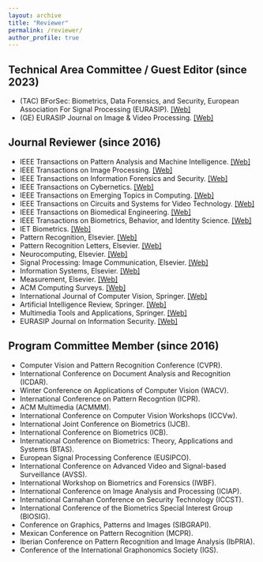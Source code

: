 ```yaml
---
layout: archive
title: "Reviewer"
permalink: /reviewer/
author_profile: true
---
```


Technical Area Committee / Guest Editor (since 2023)
-----

- (TAC) BForSec: Biometrics, Data Forensics, and Security, European Association For Signal Processing (EURASIP). <a href="https://eurasip.org/technical-area-committees/">[Web]</a>
- (GE) EURASIP Journal on Image & Video Processing. <a href="https://jivp-eurasipjournals.springeropen.com/?gclid=Cj0KCQjwiZqhBhCJARIsACHHEH9sCAmJQ48Jw4YRhYAConbjb77ijt-z9v2gfy3G55_yGMs64LH2s68aAuTSEALw_wcB">[Web]</a>


Journal Reviewer (since 2016)
-----

- IEEE Transactions on Pattern Analysis and Machine Intelligence. <a href="https://ieeexplore.ieee.org/xpl/RecentIssue.jsp?punumber=34">[Web]</a>
- IEEE Transactions on Image Processing. <a href="https://ieeexplore.ieee.org/xpl/RecentIssue.jsp?punumber=83">[Web]</a>
- IEEE Transactions on Information Forensics and Security. <a href="https://ieeexplore.ieee.org/xpl/RecentIssue.jsp?punumber=10206">[Web]</a>
- IEEE Transactions on Cybernetics. <a href="https://ieeexplore.ieee.org/xpl/RecentIssue.jsp?punumber=6221036">[Web]</a>
- IEEE Transactions on Emerging Topics in Computing. <a href="https://ieeexplore.ieee.org/xpl/RecentIssue.jsp?punumber=6245516">[Web]</a>
- IEEE Transactions on Circuits and Systems for Video Technology. <a href="https://ieeexplore.ieee.org/xpl/RecentIssue.jsp?punumber=76">[Web]</a>
- IEEE Transactions on Biomedical Engineering. <a href="https://ieeexplore.ieee.org/xpl/RecentIssue.jsp?punumber=10">[Web]</a>
- IEEE Transactions on Biometrics, Behavior, and Identity Science. <a href="https://ieeexplore.ieee.org/xpl/RecentIssue.jsp?punumber=8423754">[Web]</a>
- IET Biometrics. <a href="https://ietresearch.onlinelibrary.wiley.com/journal/20474946?utm_source=google&utm_medium=paidsearch&utm_campaign=R3MR425&utm_content=CompSciInfoTech&gclid=Cj0KCQjwiZqhBhCJARIsACHHEH8PED7bvqrmDLTqivh3IJYB8sRl79W4ae9sk40CJoMeqX1jcHnjj3kaAorKEALw_wcB">[Web]</a>
- Pattern Recognition, Elsevier. <a href="https://www.sciencedirect.com/journal/pattern-recognition">[Web]</a>
- Pattern Recognition Letters, Elsevier. <a href="https://www.sciencedirect.com/journal/pattern-recognition-letters">[Web]</a>
- Neurocomputing, Elsevier. <a href="https://www.sciencedirect.com/journal/neurocomputing">[Web]</a>
- Signal Processing: Image Communication, Elsevier. <a href="https://www.sciencedirect.com/journal/signal-processing-image-communication">[Web]</a>
- Information Systems, Elsevier. <a href="https://www.sciencedirect.com/journal/information-systems">[Web]</a>
- Measurement, Elsevier. <a href="https://www.sciencedirect.com/journal/measurement">[Web]</a>
- ACM Computing Surveys. <a href="https://dl.acm.org/journal/csur">[Web]</a>
- International Journal of Computer Vision, Springer. <a href="https://www.springer.com/journal/11263">[Web]</a>
- Artificial Intelligence Review, Springer. <a href="https://www.springer.com/journal/10462">[Web]</a>
- Multimedia Tools and Applications, Springer. <a href="https://www.springer.com/journal/11042">[Web]</a>
- EURASIP Journal on Information Security. <a href="https://jis-eurasipjournals.springeropen.com/?gclid=Cj0KCQjwiZqhBhCJARIsACHHEH_s4g1YucTEr6P4cJrGX_C-k9KdbejRUQEYshGS9BDclpyz1rkKWIoaAsCmEALw_wcB">[Web]</a>


Program Committee Member (since 2016)
-----

- Computer Vision and Pattern Recognition Conference (CVPR).
- International Conference on Document Analysis and Recognition (ICDAR).
- Winter Conference on Applications of Computer Vision (WACV).
- International Conference on Pattern Recogntion (ICPR).
- ACM Multimedia (ACMMM).
- International Conference on Computer Vision Workshops (ICCVw).
- International Joint Conference on Biometrics (IJCB).
- International Conference on Biometrics (ICB).
- International Conference on Biometrics: Theory, Applications and Systems (BTAS).
- European Signal Processing Conference (EUSIPCO).
- International Conference on Advanced Video and Signal-based Surveillance (AVSS).
- International Workshop on Biometrics and Forensics (IWBF).
- International Conference on Image Analysis and Processing (ICIAP). 
- International Carnahan Conference on Security Technology (ICCST).
- International Conference of the Biometrics Special Interest Group (BIOSIG).
- Conference on Graphics, Patterns and Images (SIBGRAPI).
- Mexican Conference on Pattern Recognition (MCPR).
- Iberian Conference on Pattern Recognition and Image Analysis (IbPRIA).
- Conference of the International Graphonomics Society (IGS).

